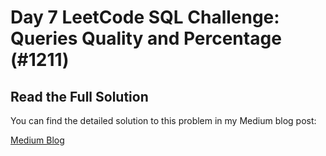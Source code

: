 # Day 7 LeetCode SQL Challenge: Queries Quality and Percentage (#1211)

## Read the Full Solution

You can find the detailed solution to this problem in my Medium blog post:

[Medium Blog](https://medium.com/@asvithavs/day-7-leetcode-sql-challenge-53fa68f51475)